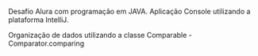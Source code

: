 Desafio Alura com programação em JAVA. Aplicação Console utilizando a plataforma IntelliJ.

Organização de dados utilizando a classe Comparable - Comparator.comparing
